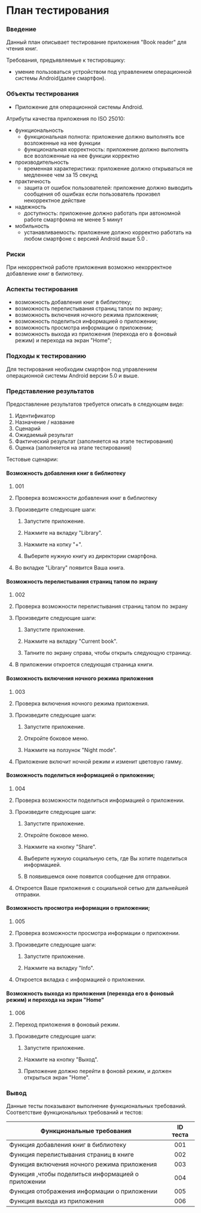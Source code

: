 # План тестирования

### Введение

Данный план описывает тестирование приложения "Book reader" для чтения книг.

Требования, предъявляемые к тестировщику:

* умение пользоваться устройством под управлением операционной системы Android(далее смартфон).

### Объекты тестирования

* Приложение для операционной системы Android.

Атрибуты качества приложения по ISO 25010:

* функциональность
  * функциональная полнота: приложение должно выполнять все возложенные на нее функции
  * функциональная корректность: приложение должно выполнять все возложенные на нее функции корректно
* производительность
  * временная характеристика: приложение должно открываться не медленнее чем за 15 секунд
* практичность
  * защита от ошибок пользователей: приложение должно выводить сообщения об ошибках если пользователь произвел некорректное действие
* надежность
  * доступность: приложение должно работать при автономной работе смартфомна не менее 5 минут
* мобильность
  * устанавливаемость: приложение должно корректно работать на любом смартфоне с версией Android выше 5.0 .

### Риски

При некорректной работе приложения возможно некорректное добавление книг в билиотеку.

### Аспекты тестирования

* возможность добавления книг в библиотеку;
* возможность перелистывания страниц тапом по экрану;
* возможность включения ночного режима приложения;
* возможность поделиться информацией о приложении;
* возможность просмотра информации о приложении;
* возможность выхода из приложения (перехода его в фоновый режим) и перехода на экран "Home";

### Подходы к тестированию

Для тестирования необходим смартфон под управлением операционной системы Android версии 5.0 и выше.

### Представление результатов

Предоставление результатов требуется описать в следующем виде:

1. Идентификатор
2. Назначение / название
3. Сценарий
4. Ожидаемый результат
5. Фактический результат (заполняется на этапе тестирования)
6. Оценка (заполняется на этапе тестирования)

Тестовые сценарии:

#### Возможность добавления книг в библиотеку

1. 001

2. Проверка возможности добавления книг в библиотеку

3. Произведите следующие шаги:

   1. Запустите приложение.

   2. Нажмите на вкладку "Library".

   3. Нажмите на копку "+".

   4. Выберите нужную книгу из директории смартфона.

4. Во вкладке "Library" появится Ваша книга.

#### Возможность перелистывания страниц тапом по экрану

1. 002
2. Проверка возможности перелистывания страниц тапом по экрану
3. Произведите следующие шаги:

   1. Запустите приложение.

   2. Нажмите на вкладку "Current book".

   3. Тапните по экрану справа, чтобы открыть следующую страницу.

4. В приложении откроется следующая страница книги.

####  Возможность включения ночного режима приложения

1. 003
2. Проверка включения ночного режима приложения.
3. Произведите следующие шаги:

   1. Запустите приложение.

   2. Откройте боковое меню.

   3. Нажмите на ползунок "Night mode".

4. Приложение включит ночной режим и изменит цветовую гамму.

#### Возможность поделиться информацией о приложении;

1. 004
2. Проверка возможности поделиться информацией о приложении.
3. Произведите следующие шаги:

   1. Запустите приложение.

   2. Откройте боковое меню.

   3. Нажмите на кнопку "Share".

   4. Выберите нужную социальную сеть, где Вы хотите поделиться информацией.

   5. В появившемся окне появится сообщение для отправки.

4. Откроется Ваше приложения с социальной сетью для дальнейшей отправки.

#### Возможность просмотра информации о приложении;

1. 005
2. Проверка возможности просмотра информации о приложении.
3. Произведите следующие шаги:

   1. Запустите приложение.

   2. Нажмите на вкладку "Info".

4. Откроется вкладка с информацией о приложении.

#### Возможность выхода из приложения (перехода его в фоновый режим) и перехода на экран "Home"

1. 006
2. Переход приложения в фоновый режим.
3. Произведите следующие шаги:

   1. Запустите приложение.

   2. Нажмите на кнопку "Выход".

   4. Приложение должно перейти в фоновй режим, и должен открыться экран "Home".

### Вывод

Данные тесты показывают выполнение функциональных требований. Соответствие функциональных требований и тестов:

| Функциональные требования                | ID теста |
| ---------------------------------------- | :------: |
| Функция добавления книг в библиотеку |    001    |
| Функция перелистывания страниц в книге |    002    |
| Функция включения ночного режима приложения |    003    |
| Функция ,чтобы поделиться информацией о приложении |   004    |
| Функция отображения информации о приложении |    005    |
| Функция выхода из приложения |    006    |
